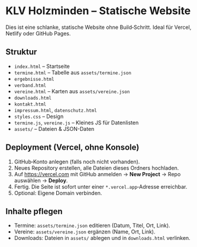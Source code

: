 # KLV Holzminden – Statische Website

Dies ist eine schlanke, statische Website ohne Build‑Schritt. Ideal für Vercel, Netlify oder GitHub Pages.

## Struktur
- `index.html` – Startseite
- `termine.html` – Tabelle aus `assets/termine.json`
- `ergebnisse.html`
- `verband.html`
- `vereine.html` – Karten aus `assets/vereine.json`
- `downloads.html`
- `kontakt.html`
- `impressum.html`, `datenschutz.html`
- `styles.css` – Design
- `termine.js`, `vereine.js` – Kleines JS für Datenlisten
- `assets/` – Dateien & JSON-Daten

## Deployment (Vercel, ohne Konsole)
1. GitHub‑Konto anlegen (falls noch nicht vorhanden).
2. Neues Repository erstellen, alle Dateien dieses Ordners hochladen.
3. Auf https://vercel.com mit GitHub anmelden → **New Project** → Repo auswählen → **Deploy**.
4. Fertig. Die Seite ist sofort unter einer `*.vercel.app`‑Adresse erreichbar.
5. Optional: Eigene Domain verbinden.

## Inhalte pflegen
- Termine: `assets/termine.json` editieren (Datum, Titel, Ort, Link).
- Vereine: `assets/vereine.json` ergänzen (Name, Ort, Link).
- Downloads: Dateien in `assets/` ablegen und in `downloads.html` verlinken.
